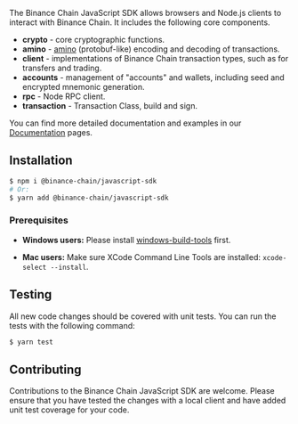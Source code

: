 The Binance Chain JavaScript SDK allows browsers and Node.js clients to interact
with Binance Chain. It includes the following core components.

- **crypto** - core cryptographic functions.
- **amino** -
  [amino](https://github.com/binance-chain/docs-site/blob/master/docs/encoding.md)
  (protobuf-like) encoding and decoding of transactions.
- **client** - implementations of Binance Chain transaction types, such as for
  transfers and trading.
- **accounts** - management of "accounts" and wallets, including seed and
  encrypted mnemonic generation.
- **rpc** - Node RPC client.
- **transaction** - Transaction Class, build and sign.

You can find more detailed documentation and examples in our
[Documentation](https://github.com/binance-chain/javascript-sdk/blob/master/docs/README.md)
pages.

## Installation

```bash
$ npm i @binance-chain/javascript-sdk
# Or:
$ yarn add @binance-chain/javascript-sdk
```

### Prerequisites

- **Windows users:** Please install
  [windows-build-tools](https://www.npmjs.com/package/windows-build-tools)
  first.

- **Mac users:** Make sure XCode Command Line Tools are installed:
  `xcode-select --install`.

## Testing

All new code changes should be covered with unit tests. You can run the tests
with the following command:

```bash
$ yarn test
```

## Contributing

Contributions to the Binance Chain JavaScript SDK are welcome. Please ensure
that you have tested the changes with a local client and have added unit test
coverage for your code.
